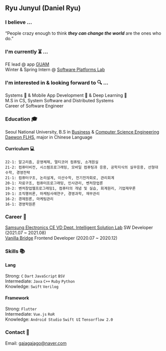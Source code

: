 ## Ryu Junyul (Daniel Ryu)

### I believe ...
“People crazy enough to think **_they can change the world_** are the ones who do.”

### I'm currently ⏳ ...
FE lead @ app [GUAM](https://play.google.com/store/apps/details?id=com.wafflestudio.guam) <br/>
Winter & Spring Intern @ [Software Platforms Lab](https://spl.snu.ac.kr/) <br/>

### I'm interested in & looking forward to 🔍 ...
Systems 💽 & Mobile App Development 📱 & Deep Learning 🧠 <br/>
M.S in CS, System Software and Distributed Systems <br/>
Career of Software Engineer <br/>

### Education 🎓 
Seoul National University, B.S in [Business](https://cba.snu.ac.kr/) & [Computer Science Engineering](https://cse.snu.ac.kr/) <br/>
[Daewon FLHS](http://www.dwfl.hs.kr/), major in Chinese Language

#### Curriculum 💻
```
22-1: 알고리즘, 운영체제, 멀티코어 컴퓨팅, 소개원실
21-2: 컴퓨터비전, 시스템프로그래밍, 모바일 컴퓨팅과 응용, 공학지식의 실무응용, 선형대수학, 경영전략
21-1: 컴퓨터구조, 논리설계, 이산수학, 전기전자회로, 관리회계
20-1: 자료구조, 컴퓨터프로그래밍, 인사관리, 벤처창업론
19-2: 벤처창업웹프로그래밍1, 컴퓨터의 개념 및 실습, 회계원리, 기업재무론
19-1: 조직행위론, 마케팅사례연구, 경영과학, 재무관리
16-2: 경제원론, 마케팅관리
16-1: 경영학원론
```

### Career 🚀
[Samsung Electronics CE VD Dept. Intelligent Solution Lab](https://www.samsung.com/sec/) SW Developer (2021.07 ~ 2021.08)<br/>
[Vanilla Bridge](https://apps.apple.com/kr/app/%EB%B0%94%EB%8B%90%EB%9D%BC%EB%B8%8C%EB%A6%BF%EC%A7%80/id1219876826) Frontend Developer (2020.07 ~ 2020.12)<br/>

### Skills 📚
#### Lang<br>
Strong: ```C``` ```Dart``` ```JavaScript``` ```BSV```<br/>
Intermediate: ```Java``` ```C++``` ```Ruby``` ```Python``` <br/>
Knowledge: ```Swift``` ```Verilog``` <br/>

#### Framework<br>
Strong: ```Flutter``` <br/>
Intermediate: ```Vue.js``` ```RoR``` <br/>
Knowledge: ```Android Studio``` ```Swift UI``` ```Tensorflow 2.0``` <br/>

### Contact 📧
Email: gajagajago@naver.com
